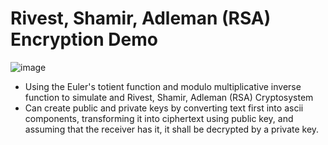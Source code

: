 # Rivest, Shamir, Adleman (RSA) Encryption Demo

![image](https://github.com/kayndrigs/RSA-EncryptionDemo/assets/103131412/5b538dde-8849-4ef6-aedf-1c13e87ccefb)

- Using the Euler's totient function and modulo multiplicative inverse function to simulate and Rivest, Shamir, Adleman (RSA) Cryptosystem
- Can create public and private keys by converting text first into ascii components, transforming it into ciphertext using public key, and assuming that the receiver has it, it shall be decrypted by a private key.
